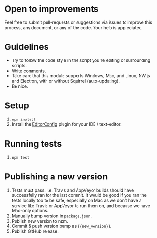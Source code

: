 # Open to improvements

Feel free to submit pull-requests or suggestions via issues to improve this process, any document, or any of the code. Your help is appreciated.


# Guidelines

- Try to follow the code style in the script you're editing or surrounding scripts.
- Write comments.
- Take care that this module supports Windows, Mac, and Linux, NW.js and Electron, with or without Squirrel (auto-updating).
- Be nice.


# Setup

1. `npm install`
2. Install the [EditorConfig](http://editorconfig.org) plugin for your IDE / text-editor.


# Running tests

1. `npm test`


# Publishing a new version

1. Tests must pass. I.e. Travis and AppVeyor builds should have successfully ran for the last commit. It would be good if you ran the tests locally too to be safe, especially on Mac as we don't have a service like Travis or AppVeyor to run them on, and because we have Mac-only options.
2. Manually bump version in `package.json`.
3. Publish new version to npm.
4. Commit & push version bump as `{{new_version}}`.
5. Publish GitHub release.